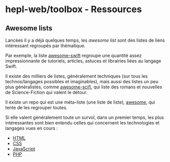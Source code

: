 # hepl-web/toolbox - Ressources

## Awesome lists

Lancées il y a déjà quelques temps, les _awesome list_ sont des listes de liens intéressant regroupés par thématique.

Par exemple, la liste [awesome-swift](https://github.com/matteocrippa/awesome-swift) regroupe une quantité assez impressionnante de tutoriels, articles, astuces et librairies liées au langage Swift.

Il existe des milliers de listes, généralement techniques (sur tous les technos/langages possibles et imaginables), mais aussi des listes un peu plus généralistes, comme [awesome-scifi](https://github.com/sindresorhus/awesome-scifi), qui liste des romans et nouvelles de Science-Fiction qui valent le détour.

Il existe un repo qui est une méta-liste (une liste de liste), [awesome](https://github.com/sindresorhus/awesome), qui tente de les regrouper toutes.

Si elle valent généralement toute un survol, dans un premier temps, les plus intéressantes sont bien entendu celles qui concernent les technologies et langages vues en cours : 

* [HTML](https://github.com/diegocard/awesome-html5)
* [CSS](https://github.com/sotayamashita/awesome-css)
* [JavaScript](https://github.com/sorrycc/awesome-javascript)
* [PHP](https://github.com/ziadoz/awesome-php)
